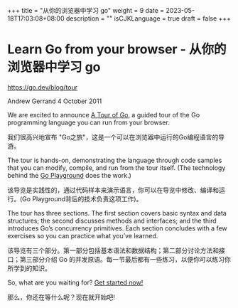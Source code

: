 +++
title = "从你的浏览器中学习 go"
weight = 9
date = 2023-05-18T17:03:08+08:00
description = ""
isCJKLanguage = true
draft = false
+++

# Learn Go from your browser - 从你的浏览器中学习 go

https://go.dev/blog/tour

Andrew Gerrand
4 October 2011

We are excited to announce [A Tour of Go](https://go.dev/tour/), a guided tour of the Go programming language you can run from your browser.

我们很高兴地宣布 "Go之旅"，这是一个可以在浏览器中运行的Go编程语言的导游。

The tour is hands-on, demonstrating the language through code samples that you can modify, compile, and run from the tour itself. (The technology behind the [Go Playground](https://go.dev/doc/play/) does the work.)

该导览是实践性的，通过代码样本来演示语言，你可以在导览中修改、编译和运行。(Go Playground背后的技术负责这项工作)。

The tour has three sections. The first section covers basic syntax and data structures; the second discusses methods and interfaces; and the third introduces Go’s concurrency primitives. Each section concludes with a few exercises so you can practice what you’ve learned.

该导览有三个部分。第一部分包括基本语法和数据结构；第二部分讨论方法和接口；第三部分介绍 Go 的并发原语。每一节最后都有一些练习，以便你可以练习你所学到的知识。

So, what are you waiting for? [Get started now!](https://go.dev/tour/)

那么，你还在等什么呢？现在就开始吧!
